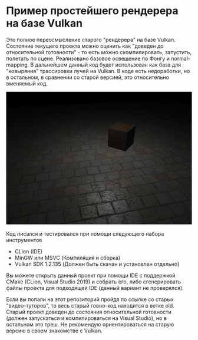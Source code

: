 # Пример простейшего рендерера на базе Vulkan
Это полное переосмысление старого "рендерера" на базе Vulkan. Состояние текущего проекта можно оценить как 
"доведен до относительной готовности" - то есть можно скомпилировать, запустить, полетать по сцене. 
Реализовано базовое освещение по Фонгу и normal-mapping. В дальнейшем данный код будет использован как база для "ковыряния"
трассировки лучей на Vulkan. В коде есть недоработки, но в остальном, в сравнении со старой версией, это относительно вменяемый код.

![изображение](README_img.png)

Код писался и тестировался при помощи следующего набора инструментов
 - CLion (IDE)
 - MinGW или MSVC (Компиляция и сборка)
 - Vulkan SDK 1.2.135 (Должен быть скачан и установлен отдельно)

Вы можете открыть данный проект при помощи IDE с поддержкой CMake (CLion, Visual Studio 2019) и собрать его, 
либо сгенерировать файлы проекта для подходящей IDE (данный вариант не проверялся).

Если вы попали на этот репозиторий пройдя по ссылке со старых "видео-туторов", то весь старый говно-код находится в ветке
old. Старый проект доведен до состояния относительной готовности (должен запускаться и компилироваться на Visual Studio), 
но в остальном это треш. Не рекомендую ориентироваться на старую версию в своем знакомстве с Vulkan.




